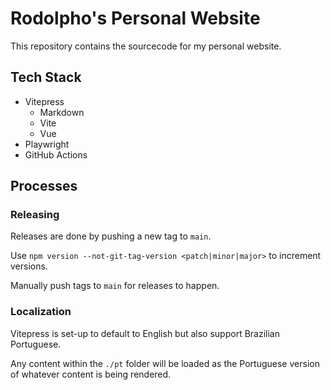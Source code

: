 # Rodolpho's Personal Website

This repository contains the sourcecode for my personal website.

## Tech Stack

- Vitepress
  - Markdown
  - Vite
  - Vue
- Playwright
- GitHub Actions

## Processes

### Releasing

Releases are done by pushing a new tag to `main`.

Use `npm version --not-git-tag-version <patch|minor|major>` to increment versions.

Manually push tags to `main` for releases to happen.

### Localization

Vitepress is set-up to default to English but also support Brazilian Portuguese.

Any content within the `./pt` folder will be loaded as the Portuguese version of whatever content is being rendered.
